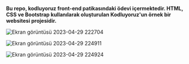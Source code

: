 
**Bu repo, kodluyoruz front-end patikasındaki ödevi içermektedir. HTML, CSS ve Bootstrap kullanılarak oluşturulan Kodluyoruz'un örnek bir websitesi projesidir.**

![Ekran görüntüsü 2023-04-29 222704](https://user-images.githubusercontent.com/116026974/235321308-3b71bf10-7e74-4219-97db-b8915f5270db.png)

![Ekran görüntüsü 2023-04-29 224911](https://user-images.githubusercontent.com/116026974/235321623-211af3d3-8cf8-4a46-b56a-49a74f70d94d.png)

![Ekran görüntüsü 2023-04-29 224924](https://user-images.githubusercontent.com/116026974/235321628-7b7a6b35-d7ba-4b1b-94b1-1830c4495d4e.png)
